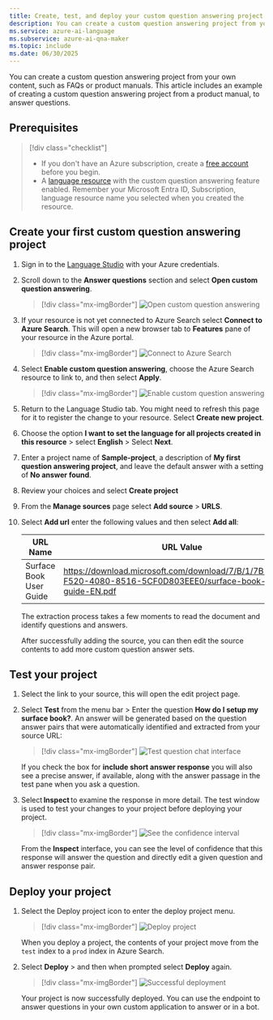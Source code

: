 ```yaml
---
title: Create, test, and deploy your custom question answering project
description: You can create a custom question answering project from your own content, such as FAQs or product manuals. This article includes an example of creating a custom question answering project from a simple FAQ webpage, to answer questions.
ms.service: azure-ai-language
ms.subservice: azure-ai-qna-maker
ms.topic: include
ms.date: 06/30/2025
---
```


You can create a custom question answering project from your own content, such as FAQs or product manuals. This article includes an example of creating a custom question answering project from a product manual, to answer questions.

## Prerequisites

> [!div class="checklist"]
> * If you don't have an Azure subscription, create a [free account](https://azure.microsoft.com/free/cognitive-services/) before you begin.
> * A [language resource](https://aka.ms/create-language-resource) with the custom question answering feature enabled. Remember your Microsoft Entra ID, Subscription, language resource name you selected when you created the resource.



## Create your first custom question answering project

1. Sign in to the [Language Studio](https://language.azure.com/) with your Azure credentials.

2. Scroll down to the **Answer questions** section and select **Open custom question answering**.

    > [!div class="mx-imgBorder"]
    > ![Open custom question answering](../media/create-test-deploy/open-custom-question-answering.png)

3. If your resource is not yet connected to Azure Search select **Connect to Azure Search**. This will open a new browser tab to **Features** pane of your resource in the Azure portal.

    > [!div class="mx-imgBorder"]
    > ![Connect to Azure Search](../media/create-test-deploy/connect-to-azure-search.png)

4. Select **Enable custom question answering**, choose the Azure Search resource to link to, and then select **Apply**.

    > [!div class="mx-imgBorder"]
    > ![Enable custom question answering](../media/create-test-deploy/enable-custom-question-answering.png)

5. Return to the Language Studio tab. You might need to refresh this page for it to register the change to your resource. Select **Create new project**.

6. Choose the option **I want to set the language for all projects created in this resource** > select **English** > Select **Next**.

7. Enter a project name of **Sample-project**, a description of **My first question answering project**, and leave the default answer with a setting of **No answer found**.

8. Review your choices and select **Create project**

9. From the **Manage sources** page select **Add source** > **URLS**.

10. Select **Add url** enter the following values and then select **Add all**:

    |URL Name|URL Value|
    |--------|---------|
    |Surface Book User Guide |https://download.microsoft.com/download/7/B/1/7B10C82E-F520-4080-8516-5CF0D803EEE0/surface-book-user-guide-EN.pdf |

    The extraction process takes a few moments to read the document and identify questions and answers.

    After successfully adding the source, you can then edit the source contents to add more custom question answer sets.



## Test your project

1. Select the link to your source, this will open the edit project page.

2. Select **Test** from the menu bar > Enter the question **How do I setup my surface book?**. An answer will be generated based on the question answer pairs that were automatically identified and extracted from your source URL:

    > [!div class="mx-imgBorder"]
    > ![Test question chat interface](../media/create-test-deploy/test-question.png)

    If you check the box for **include short answer response** you will also see a precise answer, if available, along with the answer passage in the test pane when you ask a question.

3. Select **Inspect** to examine the response in more detail. The test window is used to test your changes to your project before deploying your project.

    > [!div class="mx-imgBorder"]
    > ![See the confidence interval](../media/create-test-deploy/inspect-test.png)

    From the **Inspect** interface, you can see the level of confidence that this response will answer the question and directly edit a given question and answer response pair.



## Deploy your project

1. Select the Deploy project icon to enter the deploy project menu.

    > [!div class="mx-imgBorder"]
    > ![Deploy project](../media/create-test-deploy/deploy-knowledge-base.png)

    When you deploy a project, the contents of your project move from the `test` index to a `prod` index in Azure Search.

2. Select **Deploy** > and then when prompted select **Deploy** again.

    > [!div class="mx-imgBorder"]
    > ![Successful deployment](../media/create-test-deploy/successful-deployment.png)

    Your project is now successfully deployed. You can use the endpoint to answer questions in your own custom application to answer or in a bot.
